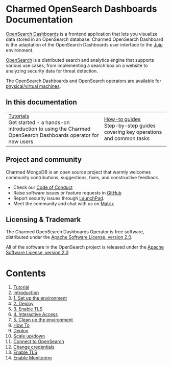 # Charmed OpenSearch Dashboards Documentation

[OpenSearch Dashboards](https://opensearch.org/docs/latest/dashboards/) is a frontend application that lets you visualize data stored in an OpenSearch database. Charmed OpenSearch Dashboard is the adaptation of the OpenSearch Dashboards user interface to the [Juju](https://juju.is/) environment.

[OpenSearch](https://opensearch.org/) is a distributed search and analytics engine that supports various use cases, from implementing a search box on a website to analyzing security data for threat detection.

The OpenSearch Dashboards and OpenSearch operators are available for [physical/virtual machines](https://github.com/canonical/pgbouncer-operator).


## In this documentation
| | |
|--|--|
|  [Tutorials](/t/introduction/14119)</br>  Get started - a hands-on introduction to using the Charmed OpenSearch Dashboards operator for new users </br> |  [How-to guides]() </br> Step-by-step guides covering key operations and common tasks |


## Project and community
Charmed MongoDB is an open source project that warmly welcomes community contributions, suggestions, fixes, and constructive feedback.

* Check our [Code of Conduct](https://ubuntu.com/community/ethos/code-of-conduct)
* Raise software issues or feature requests in [GitHub](https://github.com/canonical/opensearch-dashboards-operator/issues)
* Report security issues through [LaunchPad](https://wiki.ubuntu.com/DebuggingSecurity#How%20to%20File). 
* Meet the community and chat with us on [Matrix](https://matrix.to/#/#charmhub-data-platform:ubuntu.com)

## Licensing & Trademark

The Charmed OpenSearch Dashboards Operator is free software, distributed under the [Apache Software License, version 2.0](https://github.com/canonical/opensearch-dashboards-operator/blob/main/LICENSE).

All of the software in the OpenSearch project is released under the [Apache Software License, version 2.0](https://github.com/canonical/opensearch-dashboards-operator/blob/main/LICENSE)

# Contents

1. [Tutorial](tutorial)
  1. [Introduction](tutorial/t-overview.md)
  1. [1. Set up the environment](tutorial/t-set-up.md)
  1. [2. Deploy](tutorial/t-deploy.md)
  1. [3. Enable TLS](tutorial/t-encryption.md)
  1. [4. Interactive Access](tutorial/t-access.md)
  1. [5. Clean up the environment](tutorial/t-cleanup.md)
1. [How To](how-to)
  1. [Deploy](how-to/h-deploy.md)
  1. [Scale up/down](how-to/h-scale.md)
  1. [Connect to OpenSearch](how-to/h-db-connect.md)
  1. [Change credentials](how-to/h-change-credentials.md)
  1. [Enable TLS](how-to/h-encryption.md)
  1. [Enable Monitoring](how-to/h-monitoring.md)